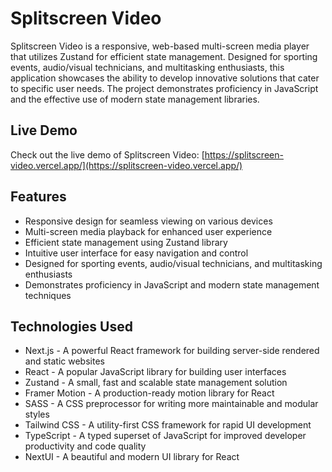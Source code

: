 # Splitscreen Video

Splitscreen Video is a responsive, web-based multi-screen media player that utilizes Zustand for efficient state management. Designed for sporting events, audio/visual technicians, and multitasking enthusiasts, this application showcases the ability to develop innovative solutions that cater to specific user needs. The project demonstrates proficiency in JavaScript and the effective use of modern state management libraries.

## Live Demo

Check out the live demo of Splitscreen Video: [https://splitscreen-video.vercel.app/](https://splitscreen-video.vercel.app/)

## Features

- Responsive design for seamless viewing on various devices
- Multi-screen media playback for enhanced user experience
- Efficient state management using Zustand library
- Intuitive user interface for easy navigation and control
- Designed for sporting events, audio/visual technicians, and multitasking enthusiasts
- Demonstrates proficiency in JavaScript and modern state management techniques

## Technologies Used

- Next.js - A powerful React framework for building server-side rendered and static websites
- React - A popular JavaScript library for building user interfaces
- Zustand - A small, fast and scalable state management solution
- Framer Motion - A production-ready motion library for React
- SASS - A CSS preprocessor for writing more maintainable and modular styles
- Tailwind CSS - A utility-first CSS framework for rapid UI development
- TypeScript - A typed superset of JavaScript for improved developer productivity and code quality
- NextUI - A beautiful and modern UI library for React
